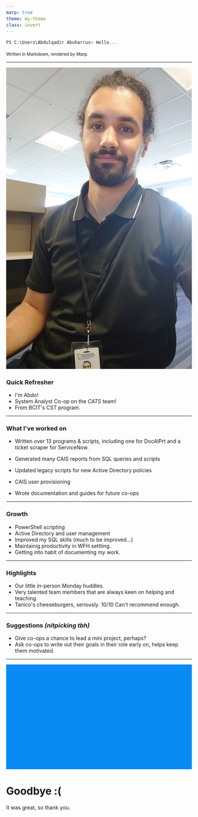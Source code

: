 ```yaml
---
marp: true
theme: my-theme
class: invert   
--- 
```

```PowerShell
PS C:\Users\Abdulqadir Abuharrus> Hello...
```
<small>Written in Markdown, rendered by Marp.</small>

---
![bg left height:4in](media/work.jpg)
### Quick Refresher
* I'm Abdo!
* System Analyst Co-op on the *CATS* team!
* From BCIT's CST program.
---
### What I've worked on
<div>
<ul>
<li>
    <p>Written over 13 programs & scripts, including one for DocAlPrt and a ticket scraper for ServiceNow.</p>
</li>
<li>
    <p>Generated many CAIS reports from SQL queries and scripts</p>
</li>
<li>
    <p>Updated legacy scripts for new Active Directory policies</p>
</li>
<li>
    <p>CAIS user provisioning</p>
</li>
<li>
    <p>Wrote documentation and guides for future co-ops</p>
</li>
<!-- <li>
    <small></small>
</li> -->
</ul>
</div>

---
### Growth
<div>
<ul>
<li>PowerShell scripting</li>
<li>Active Directory and user management</li>
<li>Improved my SQL skills (much to be improved...)</li>
<li>Maintainig productivity in WFH settting.</li>
<li>Getting into habit of documenting my work.</li>
</ul>
</div>

---
### Highlights
<ul>
<li>Our little in-person Monday huddles.</li>
<li>Very talented team members that are always keen on helping and teaching.</li>
<li>Tanico's cheeseburgers, seriously. 10/10 Can't recommend enough.</li>
</ul>

---
### Suggestions _(nitpicking tbh)_
<div>
<ul>
<li>Give co-ops a chance to lead a mini project, perhaps?</li>
<li>Ask co-ops to write out their goals in their role early on, helps keep them motivated.</li>
</ul>
</div>

---
![bg](media/bsod-bg.jpg)
<div>
    <h1>Goodbye :(</h1>
    <p>It was great, so thank you.</p>
</div>
